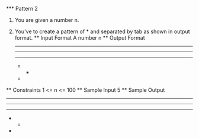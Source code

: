 *** Pattern 2
1. You are given a number n.
2. You've to create a pattern of * and separated by tab as shown in output format.
** Input Format
A number n
** Output Format

   *   *   *   *   *
   *   *   *   *  
   *   *   * 
   *   *
   *
** Constraints
1 <= n <= 100
** Sample Input
5
** Sample Output
*	*	*	*	*	
*	*	*	*	
*	*	*	
*	*	
*

